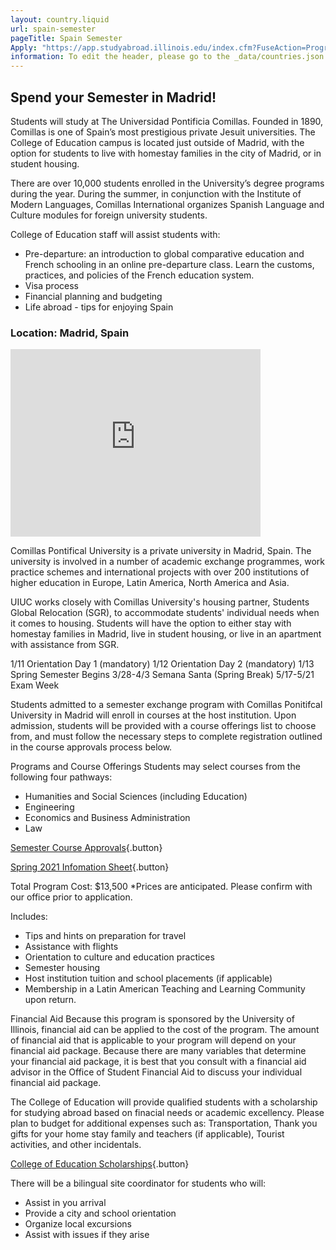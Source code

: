 ```yaml
---
layout: country.liquid
url: spain-semester
pageTitle: Spain Semester
Apply: "https://app.studyabroad.illinois.edu/index.cfm?FuseAction=Programs.ProgramDiscovery&search=EDUC+Spring%20Semester"
information: To edit the header, please go to the _data/countries.json file and edit the information there
---
```


## Spend your Semester in Madrid!

Students will study at The Universidad Pontificia Comillas.  Founded in 1890, Comillas is one of Spain’s most prestigious private Jesuit universities.  The College of Education campus is located just outside of Madrid, with the option for students to live with homestay families in the city of Madrid, or in student housing.

There are over 10,000 students enrolled in the University’s degree programs during the year.  During the summer, in conjunction with the Institute of Modern Languages, Comillas International organizes Spanish Language and Culture modules for foreign university students.

College of Education staff will assist students with:

* Pre-departure: an introduction to global comparative education and French schooling in an online pre-departure class. Learn the customs, practices, and policies of the French education system.
* Visa process
* Financial planning and budgeting
* Life abroad - tips for enjoying Spain
 
### Location: Madrid, Spain

<iframe src="https://www.google.com/maps/embed?pb=!1m18!1m12!1m3!1d97173.78941642948!2d-3.7495759873711365!3d40.43806382207188!2m3!1f0!2f0!3f0!3m2!1i1024!2i768!4f13.1!3m3!1m2!1s0xd422997800a3c81%3A0xc436dec1618c2269!2sMadrid%2C+Spain!5e0!3m2!1sen!2sus!4v1566323134448!5m2!1sen!2sus" width="400" height="300" style="border: 0" sandbox="allow-scripts allow-same-origin"></iframe>

Comillas Pontifical University is a private university in Madrid, Spain. The university is involved in a number of academic exchange programmes, work practice schemes and international projects with over 200 institutions of higher education in Europe, Latin America, North America and Asia.

<div id="information">

<div id="housing">

UIUC works closely with Comillas University's housing partner, Students Global Relocation (SGR), to accommodate students' individual needs when it comes to housing. Students will have the option to either stay with homestay families in Madrid, live in student housing, or live in an apartment with assistance from SGR. 

</div>

<div id="programs">

1/11	Orientation Day 1 (mandatory)
1/12	Orientation Day 2 (mandatory)
1/13	Spring Semester Begins
3/28-4/3	Semana Santa (Spring Break)
5/17-5/21	Exam Week

</div>

<div id="attractions"></div>

<div id="courses">

Students admitted to a semester exchange program with Comillas Ponitifcal University in Madrid will enroll in courses at the host institution. Upon admission, students will be provided with a course offerings list to choose from, and must follow the necessary steps to complete registration outlined in the course approvals process below. 

Programs and Course Offerings
Students may select courses from the following four pathways:

* Humanities and Social Sciences (including Education)
* Engineering
* Economics and Business Administration
* Law

[Semester Course Approvals](/semester-course-approvals/index.html){.button}

[Spring 2021 Infomation Sheet](https://www.comillas.edu/images/sri/Fact_Sheet.pdf){.button}

</div>

<div id="topics"></div>

<div id="cost">

Total Program Cost: $13,500
*Prices are anticipated. Please confirm with our office prior to application.

Includes: 
* Tips and hints on preparation for travel
* Assistance with flights
* Orientation to culture and education practices
* Semester housing
* Host institution tuition and school placements (if applicable)
* Membership in a Latin American Teaching and Learning Community upon return.

Financial Aid
Because this program is sponsored by the University of Illinois, financial aid can be applied to the cost of the program. The amount of financial aid that is applicable to your program will depend on your financial aid package. Because there are many variables that determine your financial aid package, it is best that you consult with a financial aid advisor in the Office of Student Financial Aid to discuss your individual financial aid package. 

</div>

<div id="scholarship">

The College of Education will provide qualified students with a scholarship for studying abroad based on finacial needs or academic excellency. Please plan to budget for additional expenses such as: Transportation, Thank you gifts for your home stay family and teachers (if applicable), Tourist activities, and other incidentals.

[College of Education Scholarships](https://education.illinois.edu/international/scholarships){.button}

</div>

<div id="testimonials"></div>

<div id="faculty">

There will be a bilingual site coordinator for students who will:
* Assist in you arrival 
* Provide a city and school orientation
* Organize local excursions
* Assist with issues if they arise

</div>

</div>
